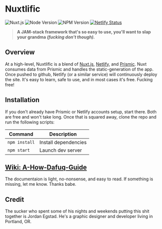 # Nuxtlific

![Nuxt.js](https://img.shields.io/badge/nuxt-2.9.2-brightgreen) ![Node Version](https://img.shields.io/badge/node-v11.6.0-brightgreen) ![NPM Version](https://img.shields.io/badge/npm-6.9.0-brightgreen) [![Netlify Status](https://api.netlify.com/api/v1/badges/00905143-4df8-4d02-b65b-0a6f97ba4e85/deploy-status)](https://app.netlify.com/sites/nuxtlific/deploys) 

> **A JAM-stack framework that's so easy to use, you'll want to slap your grandma _(fucking don't though)._**

## Overview
At a high-level, Nuxtlific is a blend of [Nuxt.js](https://nuxtjs.org/), [Netlify](https://www.netlify.com/docs/), and [Prismic](https://prismic.io/docs/javascript/getting-started/integrating-with-an-existing-javascript-project). Nuxt consumes data from Prismic and handles the static-generation of the app. Once pushed to github, Netlify (or a similar service) will continuously deploy the site. It's easy to learn, safe to use, and in most cases it's free. Fucking free!

## Installation
If you don't already have Prismic or Netlify accounts setup, start there. Both are free and won't take long. Once that is squared away, clone the repo and run the following scripts:

| Command            | Description                            |
|--------------------|----------------------------------------|
| `npm install`      | Install dependencies                   |
| `npm start`        | Launch dev server                      |

## [Wiki: A-How-Dafuq-Guide](https://github.com/egstad/nuxtlific/wiki/)

The documentaion is light, no-nonsense, and easy to read. If something is missing, let me know. Thanks babe.

## Credit

The sucker who spent some of his nights and weekends putting this shit together is Jordan Egstad. He's a graphic designer and developer living in Portland, OR. 
